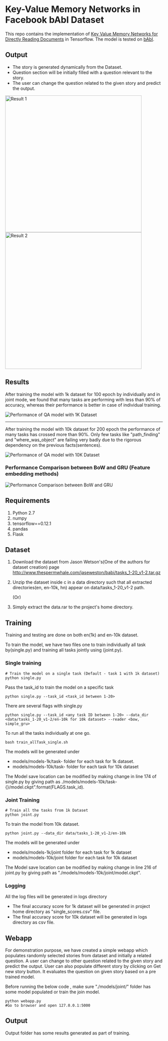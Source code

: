# Key-Value Memory Networks in Facebook bAbI Dataset

This repo contains the implementation of [Key Value Memory Networks for Directly Reading Documents](https://arxiv.org/abs/1606.03126) in Tensorflow. The model is tested on [bAbI](http://arxiv.org/abs/1502.05698).

## Output
 - The story is generated dynamically from the Dataset.
 - Question section will be initially filled with a question relevant to the story.
 - The user can change the question related to the given story and predict the output.
 
<div class="display: inline-block; float: left;">
 <img src="/output/1.png" width="436px" alt="Result 1">
 <img src="/output/r2.png" width="436px" alt="Result 2">
</div>

## Results
After training the model with 1k dataset for 100 epoch by individually and in joint mode, we found that many tasks are performing with less than 90% of accuracy, whereas their performance is better in case of individual training.


<img src="/output/1K.png" alt="Performance of QA model with 1K Dataset">
<hr>

After training the model with 10k dataset for 200 epoch the performance of many tasks has crossed more than 90%. Only few tasks like "path_finding" and "where_was_object" are failing very badly due to the rigorous dependency on the previous facts(sentences).


<img src="/output/10K.png" alt="Performance of QA model with 10K Dataset" >

### Performance Comparison between BoW and GRU (Feature embedding methods)


<img src="/output/result.PNG" alt="Performance Comparison between BoW and GRU" >

## Requirements

1. Python 2.7
2. numpy
3. tensorflow==0.12.1
4. pandas
5. Flask


## Dataset

1. Download the dataset from Jason Wetson's(One of the authors for dataset creation) page http://www.thespermwhale.com/jaseweston/babi/tasks_1-20_v1-2.tar.gz
2. Unzip the dataset inside c in a data directory such that all extracted directories(en, en-10k, hn) appear on data/tasks_1-20_v1-2 path.

     (Or)

1. Simply extract the data.rar to the project's home directory.

## Training
Training and testing are done on both en(1k) and en-10k dataset.

To train the model, we have two files one to train individually all task by(single.py) and training all tasks jointly using (joint.py).

### Single training

```
# Train the model on a single task (Default - task 1 with 1k dataset)
python single.py
```
Pass the task_id to train the model on a specific task
```
python single.py --task_id <task_id between 1-20>
```
There are several flags with single.py
```
python single.py --task_id <any task ID between 1-20> --data_dir <data/tasks_1-20_v1-2/en-10k for 10k dataset> --reader <bow, simple_gru>
```
To run all the tasks individually at one go.
```
bash train_allTask_single.sh
```
The models will be generated under 
 - models/models-1k/task-<ID> folder for each task for 1k dataset.
 - models/models-10k/task-<ID> folder for each task for 10k dataset

The Model save location can be modified by making change in line 174 of single.py by giving path as ./models/models-10k/task-{}/model.ckpt".format(FLAGS.task_id).

### Joint Training

```
# Train all the tasks from 1k Dataset
python joint.py
```
To train the model from 10k dataset.
```
python joint.py --data_dir data/tasks_1-20_v1-2/en-10k
```
The models will be generated under
 - models/models-1k/joint folder for each task for 1k dataset
 - models/models-10k/joint folder for each task for 10k dataset

The Model save location can be modified by making change in line 216 of joint.py by giving path as "./models/models-10k/joint/model.ckpt".

### Logging

All the log files will be generated in logs directory

 - The final accuracy score for 1k dataset will be generated in project home directory as "single_scores.csv" file.
 - The final accuracy score for 10k dataset will be generated in logs directory as csv file.

## Webapp

For demonstration purpose, we have created a simple webapp which populates randomly selected stories from dataset and initially a related question. A user can change to other question related to the given story and predict the output. User can also populate different story by clicking on Get new story button. It evaluates the question on given story based on a pre trained model. 

Before running the below code , make sure "./models/joint/" folder has some model populated or train the join model.
```
python webapp.py
#Go to browser and open 127.0.0.1:5000
```

## Output
Output folder has some results generated as part of training.
